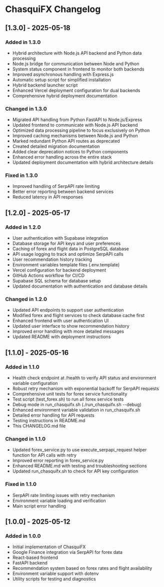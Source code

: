 # ChasquiFX Changelog

## [1.3.0] - 2025-05-18

### Added in 1.3.0

- Hybrid architecture with Node.js API backend and Python data processing
- Node.js bridge for communication between Node and Python
- System status component in frontend to monitor both backends
- Improved asynchronous handling with Express.js
- Automatic setup script for simplified installation
- Hybrid backend launcher script
- Enhanced Vercel deployment configuration for dual backends
- Comprehensive hybrid deployment documentation

### Changed in 1.3.0

- Migrated API handling from Python FastAPI to Node.js/Express
- Updated frontend to communicate with Node.js API backend
- Optimized data processing pipeline to focus exclusively on Python
- Improved caching mechanisms between Node.js and Python
- Marked redundant Python API routes as deprecated
- Created detailed migration documentation
- Added clear deprecation notices to Python components
- Enhanced error handling across the entire stack
- Updated deployment documentation with hybrid architecture details

### Fixed in 1.3.0

- Improved handling of SerpAPI rate limiting
- Better error reporting between backend services
- Reduced latency in API responses

## [1.2.0] - 2025-05-17

### Added in 1.2.0

- User authentication with Supabase integration
- Database storage for API keys and user preferences
- Caching of forex and flight data in PostgreSQL database
- API usage logging to track and optimize SerpAPI calls
- User recommendation history tracking
- Environment variables template files (.env.template)
- Vercel configuration for backend deployment
- GitHub Actions workflow for CI/CD
- Supabase SQL schema for database setup
- Updated documentation with authentication and database details

### Changed in 1.2.0

- Updated API endpoints to support user authentication
- Modified forex and flight services to check database cache first
- Enhanced frontend with user authentication UI
- Updated user interface to show recommendation history
- Improved error handling with more detailed messages
- Updated README with deployment instructions

## [1.1.0] - 2025-05-16

### Added in 1.1.0

- Health check endpoint at /health to verify API status and environment variable configuration
- Robust retry mechanism with exponential backoff for SerpAPI requests
- Comprehensive unit tests for forex service functionality
- Test script (test_forex.sh) to run all forex service tests
- Debug mode in run_chasquifx.sh (./run_chasquifx.sh --debug)
- Enhanced environment variable validation in run_chasquifx.sh
- Detailed error handling for API requests
- Testing instructions in README.md
- This CHANGELOG.md file

### Changed in 1.1.0

- Updated forex_service.py to use execute_serpapi_request helper function for API calls with retry
- Improved error reporting in forex_service.py
- Enhanced README.md with testing and troubleshooting sections
- Updated run_chasquifx.sh to check for API key configuration

### Fixed in 1.1.0

- SerpAPI rate limiting issues with retry mechanism
- Environment variable loading and verification
- Main script error handling

## [1.0.0] - 2025-05-12

### Added in 1.0.0

- Initial implementation of ChasquiFX
- Google Finance integration via SerpAPI for forex data
- React-based frontend
- FastAPI backend
- Recommendation system based on forex rates and flight availability
- Environment variable support with dotenv
- Utility scripts for testing and diagnostics
